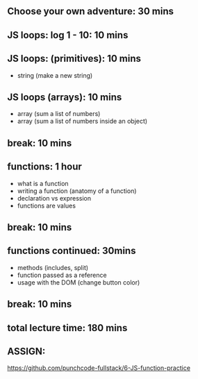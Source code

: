 ## Choose your own adventure: 30 mins

## JS loops: log 1 - 10: 10 mins
## JS loops: (primitives): 10 mins
- string (make a new string)
## JS loops (arrays): 10 mins
- array (sum a list of numbers)
- array (sum a list of numbers inside an object)

## break: 10 mins

## functions: 1 hour
- what is a function
- writing a function (anatomy of a function)
- declaration vs expression
- functions are values

## break: 10 mins

## functions continued: 30mins
- methods (includes, split)
- function passed as a reference
- usage with the DOM (change button color)

## break: 10 mins

## total lecture time: 180 mins

## ASSIGN:
https://github.com/punchcode-fullstack/6-JS-function-practice